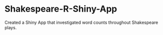 # Shakespeare-R-Shiny-App
Created a Shiny App that investigated word counts throughout Shakespeare plays.
